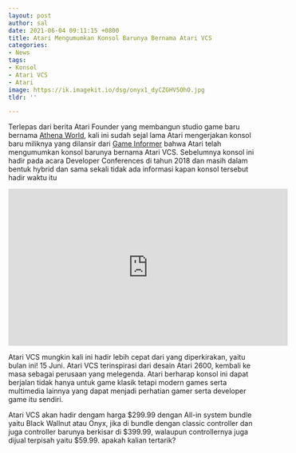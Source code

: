 ```yaml
---
layout: post
author: sal
date: 2021-06-04 09:11:15 +0800
title: Atari Mengumumkan Konsol Barunya Bernama Atari VCS
categories:
- News
tags:
- Konsol
- Atari VCS
- Atari
image: https://ik.imagekit.io/dsg/onyx1_dyCZGHV5OhO.jpg
tldr: ''

---
```

Terlepas dari berita Atari Founder yang membangun studio game baru bernama [Athena World](https://disekitargame.com/atari-founder-membuat-studio-baru-bernama-athena-worlds/), kali ini sudah sejal lama Atari mengerjakan konsol baru miliknya yang dilansir dari [Game Informer](https://www.gameinformer.com/2021/06/02/atari-vcs-release-date-is-this-month) bahwa Atari telah mengumumkan konsol barunya bernama Atari VCS. Sebelumnya konsol ini hadir pada acara Developer Conferences di tahun 2018 dan masih dalam bentuk hybrid dan sama sekali tidak ada informasi kapan konsol tersebut hadir waktu itu

<iframe width="560" height="315" src="https://www.youtube.com/embed/rLEGd1tpR4o" title="YouTube video player" frameborder="0" allow="accelerometer; autoplay; clipboard-write; encrypted-media; gyroscope; picture-in-picture" allowfullscreen></iframe>

Atari VCS mungkin kali ini hadir lebih cepat dari yang diperkirakan, yaitu bulan ini! 15 Juni. Atari VCS terinspirasi dari desain Atari 2600, kembali ke masa sebagai perusaan yang melegenda. Atari berharap konsol ini dapat berjalan tidak hanya untuk game klasik tetapi modern games serta multimedia lainnya yang dapat menjadi perhatian gamer serta developer game itu sendiri.

Atari VCS akan hadir dengam harga $299.99 dengan All-in system bundle yaitu Black Wallnut atau Onyx, jika di bundle dengan classic controller dan juga controller barunya berkisar di $399.99, walaupun controllernya juga dijual terpisah yaitu $59.99. apakah kalian tertarik?